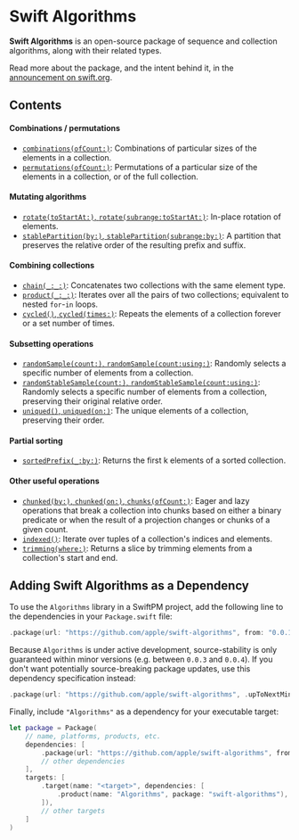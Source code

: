 # Swift Algorithms

**Swift Algorithms** is an open-source package of sequence and collection algorithms, along with their related types.

Read more about the package, and the intent behind it, in the [announcement on swift.org](https://swift.org/blog/swift-algorithms/).

## Contents

#### Combinations / permutations

- [`combinations(ofCount:)`](https://github.com/apple/swift-algorithms/blob/main/Guides/Combinations.md): Combinations of particular sizes of the elements in a collection.
- [`permutations(ofCount:)`](https://github.com/apple/swift-algorithms/blob/main/Guides/Permutations.md): Permutations of a particular size of the elements in a collection, or of the full collection.

#### Mutating algorithms

- [`rotate(toStartAt:)`, `rotate(subrange:toStartAt:)`](https://github.com/apple/swift-algorithms/blob/main/Guides/Rotate.md): In-place rotation of elements.
- [`stablePartition(by:)`, `stablePartition(subrange:by:)`](https://github.com/apple/swift-algorithms/blob/main/Guides/Partition.md): A partition that preserves the relative order of the resulting prefix and suffix.

#### Combining collections

- [`chain(_:_:)`](https://github.com/apple/swift-algorithms/blob/main/Guides/Chain.md): Concatenates two collections with the same element type. 
- [`product(_:_:)`](https://github.com/apple/swift-algorithms/blob/main/Guides/Product.md): Iterates over all the pairs of two collections; equivalent to nested `for`-`in` loops.
- [`cycled()`, `cycled(times:)`](https://github.com/apple/swift-algorithms/blob/main/Guides/Cycle.md): Repeats the elements of a collection forever or a set number of times.

#### Subsetting operations

- [`randomSample(count:)`, `randomSample(count:using:)`](https://github.com/apple/swift-algorithms/blob/main/Guides/RandomSampling.md): Randomly selects a specific number of elements from a collection.
- [`randomStableSample(count:)`, `randomStableSample(count:using:)`](https://github.com/apple/swift-algorithms/blob/main/Guides/RandomSampling.md): Randomly selects a specific number of elements from a collection, preserving their original relative order.
- [`uniqued()`, `uniqued(on:)`](https://github.com/apple/swift-algorithms/blob/main/Guides/Unique.md): The unique elements of a collection, preserving their order.

#### Partial sorting

- [`sortedPrefix(_:by:)`](https://github.com/apple/swift-algorithms/blob/main/Guides/SortedPrefix.md): Returns the first k elements of a sorted collection.

#### Other useful operations

- [`chunked(by:)`, `chunked(on:)`, `chunks(ofCount:)`](https://github.com/apple/swift-algorithms/blob/main/Guides/Chunked.md): Eager and lazy operations that break a collection into chunks based on either a binary predicate or when the result of a projection changes or chunks of a given count.
- [`indexed()`](https://github.com/apple/swift-algorithms/blob/main/Guides/Indexed.md): Iterate over tuples of a collection's indices and elements. 
- [`trimming(where:)`](https://github.com/apple/swift-algorithms/blob/main/Guides/Trim.md): Returns a slice by trimming elements from a collection's start and end. 


## Adding Swift Algorithms as a Dependency

To use the `Algorithms` library in a SwiftPM project, 
add the following line to the dependencies in your `Package.swift` file:

```swift
.package(url: "https://github.com/apple/swift-algorithms", from: "0.0.1"),
```

Because `Algorithms` is under active development,
source-stability is only guaranteed within minor versions (e.g. between `0.0.3` and `0.0.4`).
If you don't want potentially source-breaking package updates,
use this dependency specification instead:

```swift
.package(url: "https://github.com/apple/swift-algorithms", .upToNextMinor(from: "0.0.1")),
```

Finally, include `"Algorithms"` as a dependency for your executable target:

```swift
let package = Package(
    // name, platforms, products, etc.
    dependencies: [
        .package(url: "https://github.com/apple/swift-algorithms", from: "0.0.1"),
        // other dependencies
    ],
    targets: [
        .target(name: "<target>", dependencies: [
            .product(name: "Algorithms", package: "swift-algorithms"),
        ]),
        // other targets
    ]
)
```
